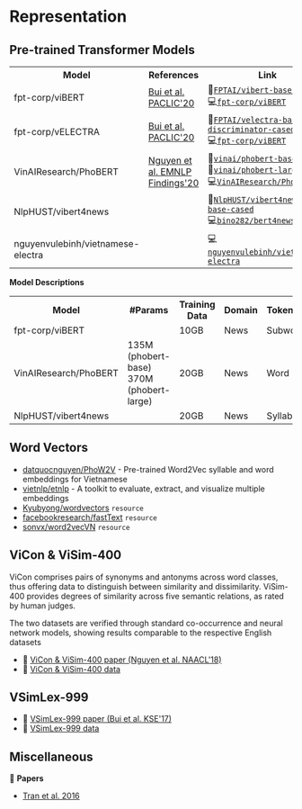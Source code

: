 # Representation

## Pre-trained Transformer Models

<table>
  <tr>
    <th>Model</th>
    <th>References</th>
    <th>Link</th>
  </tr>
  <tr>
    <td>fpt-corp/viBERT</td>
    <td><a href="https://arxiv.org/pdf/2006.15994.pdf">Bui et al. PACLIC'20</a></td>
    <td>
      🤗<a href="https://huggingface.co/FPTAI/vibert-base-cased"><code>FPTAI/vibert-base-cased</code></a><br/>
      💻<a href="https://github.com/fpt-corp/viBERT"><code>fpt-corp/viBERT</code></a>
    </td>
  </tr>
  <tr>
    <td>fpt-corp/vELECTRA</td>
    <td><a href="https://arxiv.org/pdf/2006.15994.pdf">Bui et al. PACLIC'20</a></td>
    <td>
      🤗<a href="https://huggingface.co/FPTAI/velectra-base-discriminator-cased"><code>FPTAI/velectra-base-discriminator-cased</code></a><br/>
      💻<a href="https://github.com/fpt-corp/viBERT"><code>fpt-corp/viBERT</code></a>
    </td>
  </tr>
  <tr>
    <td>VinAIResearch/PhoBERT</td>
    <td><a href="https://arxiv.org/pdf/2003.00744.pdf">Nguyen et al. EMNLP Findings'20</a></td>
    <td>
      🤗<a href="https://huggingface.co/vinai/phobert-base"><code>vinai/phobert-base</code></a><br/>
      🤗<a href="https://huggingface.co/vinai/phobert-large"><code>vinai/phobert-large</code></a><br/>
      💻<a href="https://github.com/VinAIResearch/PhoBERT"><code>VinAIResearch/PhoBERT</code></a>
    </td>
  </tr>
   <tr>
    <td>NlpHUST/vibert4news</td>
    <td>
    </td>
    <td>
      🤗<a href="https://huggingface.co/NlpHUST/vibert4news-base-cased"><code>NlpHUST/vibert4news-base-cased</code></a><br/>
      💻<a href="https://github.com/bino282/bert4news"><code>bino282/bert4news</code></a>
    </td>
  </tr>
  <tr>
    <td>nguyenvulebinh/vietnamese-electra</td>
    <td></td>
    <td>
      💻<a href="https://github.com/nguyenvulebinh/vietnamese-electra"><code>nguyenvulebinh/vietnamese-electra</code></a>
    </td>
  </tr>
</table>

<b>Model Descriptions</b>

<table>
  <tr>
    <th>Model</th>
    <th>#Params</th>
    <th>Training Data</th>
    <th>Domain</th>
    <th>Tokenization</th>
    <th>Vocab Size</th>
  </tr>
  <tr>
    <td>fpt-corp/viBERT</td>
    <td></td>
    <td>10GB</td>
    <td>News</td>
    <td>Subword</td>
    <td>38168</td>
  </tr>
  <tr>
    <td>VinAIResearch/PhoBERT</td>
    <td>
      135M (phobert-base)<br/>
      370M (phobert-large)
    </td>
    <td>20GB</td>
    <td>News</td>
    <td>Word</td>
    <td>64000</td>
  </tr>
  <tr>
    <td>NlpHUST/vibert4news</td>
    <td></td>
    <td>20GB</td>
    <td>News</td>
    <td>Syllable</td>
    <td>62000</td>
  </tr>
</table>

## Word Vectors

* [datquocnguyen/PhoW2V](https://github.com/datquocnguyen/PhoW2V) - Pre-trained Word2Vec syllable and word embeddings for Vietnamese
* [vietnlp/etnlp](https://github.com/vietnlp/etnlp) - A toolkit to evaluate, extract, and visualize multiple embeddings
* [Kyubyong/wordvectors](https://github.com/Kyubyong/wordvectors) `resource`
* [facebookresearch/fastText](https://github.com/facebookresearch/fastText) `resource`
* [sonvx/word2vecVN](https://github.com/sonvx/word2vecVN) `resource`

## ViCon & ViSim-400

ViCon comprises pairs of synonyms and antonyms across word classes, thus offering data to distinguish between similarity and dissimilarity. ViSim-400 provides degrees of similarity across five semantic relations, as rated by human judges.

The two datasets are verified through standard co-occurrence and neural network models, showing results comparable to the respective English datasets

* :scroll: [ViCon & ViSim-400 paper (Nguyen et al. NAACL'18)](https://arxiv.org/pdf/1804.05388.pdf)
* :file_folder: [ViCon & ViSim-400 data](http://www.ims.uni-stuttgart.de/forschung/ressourcen/experiment-daten/vnese_sem_datasets.html)

## VSimLex-999

* :scroll: [VSimLex-999 paper (Bui et al. KSE'17)](https://drive.google.com/file/d/1wU09HMcrgGZhniS7pU3WGuVb1NOUTbAW/view?usp=sharing)
* :file_folder: [VSimLex-999 data](https://github.com/BuiVanTan2017/VSimLex-999)

## Miscellaneous

:scroll: **Papers**

* [Tran et al. 2016](https://www.slideshare.net/microlife/a-vietnamese-language-model-based-on-recurrent-neural-network-66865054)
